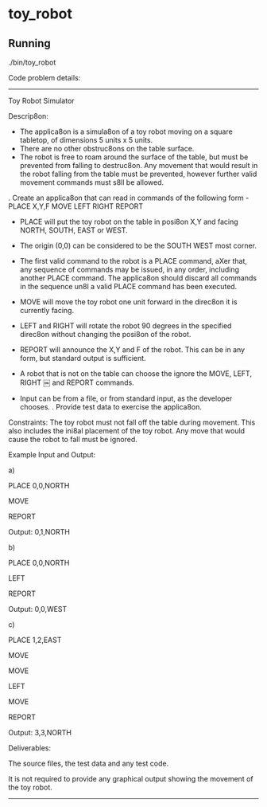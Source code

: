 # toy_robot

## Running

./bin/toy_robot

Code problem details:

-----------
Toy Robot Simulator

Descrip8on:
* The applica8on is a simula8on of a toy robot moving on a square tabletop, of dimensions 5 units x 5 units.
* There are no other obstruc8ons on the table surface.
* The robot is free to roam around the surface of the table, but must be prevented from falling to destruc8on. Any movement
that would result in the robot falling from the table must be prevented, however further valid movement commands must s8ll
be allowed.

. Create an applica8on that can read in commands of the following form - PLACE X,Y,F
MOVE
LEFT
RIGHT
REPORT

* PLACE will put the toy robot on the table in posi8on X,Y and facing NORTH, SOUTH, EAST or WEST.
* The origin (0,0) can be considered to be the SOUTH WEST most corner.
* The first valid command to the robot is a PLACE command, aXer that, any sequence of commands may be issued, in any order, including another PLACE command. The applica8on should discard all commands in the sequence un8l a valid PLACE command has been executed.
* MOVE will move the toy robot one unit forward in the direc8on it is currently facing.
* LEFT and RIGHT will rotate the robot 90 degrees in the specified direc8on without changing the posi8on of the robot.
* REPORT will announce the X,Y and F of the robot. This can be in any form, but standard output is sufficient.

* A robot that is not on the table can choose the ignore the MOVE, LEFT, RIGHT
￼
and REPORT commands.
* Input can be from a file, or from standard input, as the developer chooses. . Provide test data to exercise the applica8on.

Constraints:
The toy robot must not fall off the table during movement. This also includes the ini8al placement of the toy robot.
Any move that would cause the robot to fall must be ignored.

Example Input and Output:

a)

PLACE 0,0,NORTH

MOVE

REPORT

Output: 0,1,NORTH


b)

PLACE 0,0,NORTH

LEFT

REPORT

Output: 0,0,WEST


c)

PLACE 1,2,EAST

MOVE

MOVE

LEFT

MOVE

REPORT

Output: 3,3,NORTH


Deliverables:

The source files, the test data and any test code.

It is not required to provide any graphical output showing the movement of the toy robot.

-------

